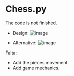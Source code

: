 # Chess.py

The code is not finished.

* Design:
![image](https://github.com/Milton-Avila/Chess.py/assets/79611719/a98cac4a-4928-4ba4-8eb0-7dc319252e3d)

* Alternative:
![image](https://github.com/Milton-Avila/Chess.py/assets/79611719/f8672c30-cc3e-4958-9b2c-e65349a23750)

Falta:
* Add the pieces movement.
* Add game mechanics.

